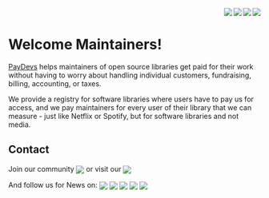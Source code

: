 [<img align="right" src="https://img.shields.io/reddit/user-karma/combined/paydevs?logo=Reddit&label=Karma&style=for-the-badge" />][reddit]
[<img align="right" src="https://img.shields.io/github/followers/paydevs?logo=GitHub&style=for-the-badge" />][github]
[<img align="right" src="https://komarev.com/ghpvc/?username=paydevs&logo=GitHub&label=visits&color=336699&logoColor=white&style=for-the-badge" />][github]
[<img align="right" src="https://img.shields.io/github/stars/paydevs?logo=GitHub&style=for-the-badge" />][github]

<br />

# Welcome Maintainers! 

[PayDevs](https://www.paydevs.com/) helps maintainers of open source libraries get paid for their work without having to worry about handling individual customers, fundraising, billing, accounting, or taxes.

We provide a registry for software libraries where users have to pay us for access, and we pay maintainers for every user of their library that we can measure - just like Netflix or Spotify, but for software libraries and not media.

## Contact

Join our community [<img align="center" src="https://img.shields.io/badge/discord-5865f2.svg?&style=for-the-badge&logo=discord&logoColor=white" />][discord] or visit our [<img align="center" src="https://img.shields.io/badge/website-A81D33.svg?&style=for-the-badge&logo=safari&logoColor=white" />][website]

<!--
| You can follow our News on:                                 |                                                             |
| ----------------------------------------------------------- | ----------------------------------------------------------- |
| [PayDevs on Twitter](https://twitter.com/paydevs_com)       | [PayDevs on Github](https://github.com/paydevs)             |
| [PayDevs on Linkedin](https://www.linkedin.com/in/paydevs/) | [PayDevs on Facebook](https://www.facebook.com/paydevs)     |
| [PayDevs on Dev.to](https://dev.to/paydevs)                 | [PayDevs on Xing](https://www.xing.com/profile/paydevs)     |
-->

And follow us for News on: 
[<img align="center" src="https://img.shields.io/badge/twitter-1da1f2.svg?&style=for-the-badge&logo=twitter&logoColor=white" />][twitter]
[<img align="center" src="https://img.shields.io/badge/linkedin-0a66c2.svg?&style=for-the-badge&logo=linkedin&logoColor=white" />][linkedin]
[<img align="center" src="https://img.shields.io/badge/facebook-1877f2??&style=for-the-badge&logo=facebook&logoColor=white" />][facebook]
[<img align="center" src="https://img.shields.io/badge/devto-0A0A0A?&style=for-the-badge&logo=dev.to&logoColor=white" />][dev.to]
[<img align="center" src="https://img.shields.io/badge/github-181717.svg?&style=for-the-badge&logo=github&logoColor=white" />][github]
<!--
[<img align="center" src="https://img.shields.io/badge/xing-005a5f?&style=for-the-badge&logo=xing&logoColor=white" />][xing]
-->

<!--

---
<p align="center">
  
[<img align="center" src="https://cloud.githubusercontent.com/assets/17016297/18839848/0fc7e74e-83d2-11e6-8c6a-277fc9d6e067.png" />][twitter]
[<img align="center" src="https://cloud.githubusercontent.com/assets/17016297/18839843/0e06a67a-83d2-11e6-993a-b35a182500e0.png" />][github]
[<img align="center" src="https://cloud.githubusercontent.com/assets/17016297/18839848/0fc7e74e-83d2-11e6-8c6a-277fc9d6e067.png" />][linkedin]
[<img align="center" src="https://cloud.githubusercontent.com/assets/17016297/18839836/0a06deb4-83d2-11e6-8078-1d0974af0f63.png" />][facebook]
[<img align="center" src="https://cloud.githubusercontent.com/assets/17016297/18839848/0fc7e74e-83d2-11e6-8c6a-277fc9d6e067.png" />][dev.to]
[<img align="center" src="https://cloud.githubusercontent.com/assets/17016297/18839848/0fc7e74e-83d2-11e6-8c6a-277fc9d6e067.png" />][xing]

</p>
---
[![github](https://cloud.githubusercontent.com/assets/17016297/18839843/0e06a67a-83d2-11e6-993a-b35a182500e0.png)][github]
[![facebook](https://cloud.githubusercontent.com/assets/17016297/18839836/0a06deb4-83d2-11e6-8078-1d0974af0f63.png)][facebook]
[![linkedin](https://cloud.githubusercontent.com/assets/17016297/18839848/0fc7e74e-83d2-11e6-8c6a-277fc9d6e067.png)][linkedin]
[![twitter](https://cloud.githubusercontent.com/assets/17016297/18839848/0fc7e74e-83d2-11e6-8c6a-277fc9d6e067.png)][twitter]
[![dev.to](https://cloud.githubusercontent.com/assets/17016297/18839848/0fc7e74e-83d2-11e6-8c6a-277fc9d6e067.png)][dev.to]
[![xing](https://cloud.githubusercontent.com/assets/17016297/18839848/0fc7e74e-83d2-11e6-8c6a-277fc9d6e067.png)][xing]
---
-->

[website]: https://paydevs.com
[discord]: https://discord.gg/yxmVCjM4Ve
[github]: https://github.com/paydevs
[linkedin]: https://www.linkedin.com/in/paydevs
[facebook]: https://www.facebook.com/paydevs
[twitter]: https://twitter.com/paydevs_com
[dev.to]: https://dev.to/paydevs
[xing]: https://www.xing.com/profile/paydevs
[reddit]: https://www.reddit.com/user/paydevs
